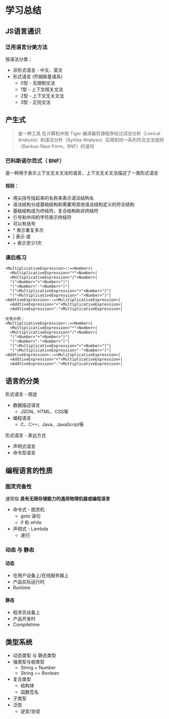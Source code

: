 # 学习总结

## JS语言通识
### 泛用语言分类方法
按语法分类：
* 非形式语言 - 中文、英文
* 形式语言 (乔姆斯基谱系)
  * 0型 - 无限制文法
  * 1型 - 上下文相关文法
  * 2型 - 上下文无关文法
  * 3型 - 正则文法


## 产生式
> 是一种工具
在计算机中指 Tiger 编译器将源程序经过词法分析（Lexical Analysis）和语法分析（Syntax Analysis）后得到的一系列符合文法规则（Backus-Naur Form，BNF）的语句

### 巴科斯诺尔范式（ BNF）
是一种用于表示上下文无关文法的语言，上下文无关文法描述了一类形式语言

#### 规则：
* 用尖括号括起来的名称来表示语法结构名
* 语法结构分成基础结构和需要用其他语法结构定义的符合结构
* 基础结构成为终结符，复合结构称非终结符
* 引号和中间的字符表示终结符
* 可以有括号
* \* 表示重复多次
* | 表示 或
* \+ 表示至少1次

### 课后练习
```
<MultiplicativeExpression>::=<Number>|
  <MultiplicativeExpression>"*"<Number>|
  <MultiplicativeExpression>"/"<Number>|
  "("<Number>"+"<Number>")"|
  "("<Number>"-"<Number>")"|
  "("<MultiplicativeExpression>"+"<Number>")"|
  "("<MultiplicativeExpression>"-"<Number>")"|
<AddtiveExpression>::=<MulitiplicativeExpression>|
  <AddtiveExpression>"+"<MultiplicativeExpression>|
  <AddtiveExpression>"-"<MultiplicativeExpression>|

优秀示例：
<MultiplicativeExpression>::=<Number>|
  <MultiplicativeExpression>"*"<Number>|
  <MultiplicativeExpression>"/"<Number>|
  "("<Number>"+"<Number>")"|
  "("<Number>"-"<Number>")"|
  "("<MultiplicativeExpression>"+"<Number>")"|
  "("<MultiplicativeExpression>"-"<Number>")"|
<AddtiveExpression>::=<MulitiplicativeExpression>|
  <AddtiveExpression>"+"<MultiplicativeExpression>|
  <AddtiveExpression>"-"<MultiplicativeExpression>|
```

## 语言的分类
形式语言 - 用途
* 数据描述语言
  * JSON、HTML、CSS等
* 编程语言
  * C、C++、Java、JavaScript等

形式语言 - 表达方式
* 声明式语言
* 命令型语言


## 编程语言的性质
### 图灵完备性
通常指 **具有无限存储能力的通用物理机器或编程语言**
* 命令式 - 图灵机
  * goto 语句
  * if 和 while
* 声明式 - Lambda
  * 递归


### 动态 与 静态
#### 动态
* 在用户设备上/在线服务器上
* 产品实际运行时
* Runtime

#### 静态
* 程序员设备上
* 产品开发时
* Compiletime

## 类型系统
* 动态类型 与 静态类型
* 强类型与弱类型
  * String + Number
  * String == Boolean
* 复合类型
  * 结构体
  * 函数签名
* 子类型
* 泛型
  * 逆变/协变

